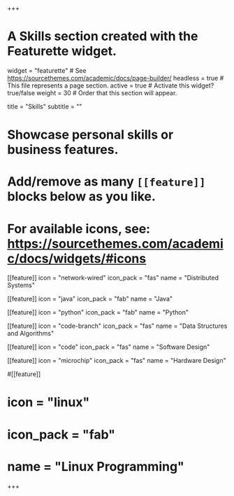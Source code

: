 +++
# A Skills section created with the Featurette widget.
widget = "featurette"  # See https://sourcethemes.com/academic/docs/page-builder/
headless = true  # This file represents a page section.
active = true  # Activate this widget? true/false
weight = 30  # Order that this section will appear.

title = "Skills"
subtitle = ""

# Showcase personal skills or business features.
# 
# Add/remove as many `[[feature]]` blocks below as you like.
# 
# For available icons, see: https://sourcethemes.com/academic/docs/widgets/#icons

[[feature]]
  icon = "network-wired"
  icon_pack = "fas"
  name = "Distributed Systems"

[[feature]]
  icon = "java"
  icon_pack = "fab"
  name = "Java"

[[feature]]
  icon = "python"
  icon_pack = "fab"
  name = "Python"

[[feature]]
  icon = "code-branch"
  icon_pack = "fas"
  name = "Data Structures and Algorithms"

[[feature]]
  icon = "code"
  icon_pack = "fas"
  name = "Software Design"

[[feature]]
  icon = "microchip"
  icon_pack = "fas"
  name = "Hardware Design"

#[[feature]]
#  icon = "linux"
#  icon_pack = "fab"
#  name = "Linux Programming"

+++
